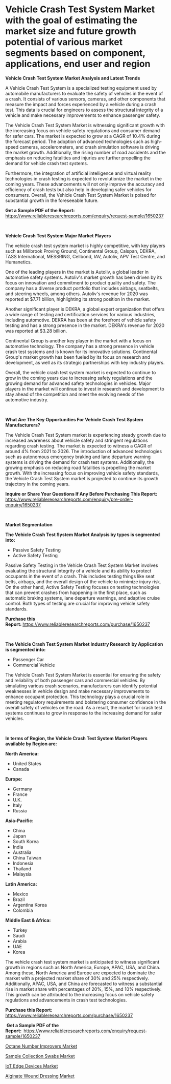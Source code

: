 <p><h1>Vehicle Crash Test System Market with the goal of estimating the market size and future growth potential of various market segments based on component, applications, end user and region</h1></p><p><strong>Vehicle Crash Test System Market Analysis and Latest Trends</strong></p>
<p><p>A Vehicle Crash Test System is a specialized testing equipment used by automobile manufacturers to evaluate the safety of vehicles in the event of a crash. It consists of various sensors, cameras, and other components that measure the impact and forces experienced by a vehicle during a crash test. This data is crucial for engineers to assess the structural integrity of a vehicle and make necessary improvements to enhance passenger safety.</p><p>The Vehicle Crash Test System Market is witnessing significant growth with the increasing focus on vehicle safety regulations and consumer demand for safer cars. The market is expected to grow at a CAGR of 10.4% during the forecast period. The adoption of advanced technologies such as high-speed cameras, accelerometers, and crash simulation software is driving the market growth. Additionally, the rising number of road accidents and the emphasis on reducing fatalities and injuries are further propelling the demand for vehicle crash test systems.</p><p>Furthermore, the integration of artificial intelligence and virtual reality technologies in crash testing is expected to revolutionize the market in the coming years. These advancements will not only improve the accuracy and efficiency of crash tests but also help in developing safer vehicles for consumers. Overall, the Vehicle Crash Test System Market is poised for substantial growth in the foreseeable future.</p></p>
<p><strong>Get a Sample PDF of the Report:&nbsp;</strong> <a href="https://www.reliableresearchreports.com/enquiry/request-sample/1650237">https://www.reliableresearchreports.com/enquiry/request-sample/1650237</a></p>
<p>&nbsp;</p>
<p><strong>Vehicle Crash Test System Major Market Players</strong></p>
<p><p>The vehicle crash test system market is highly competitive, with key players such as Millbrook Proving Ground, Continental Group, Calspan, DEKRA, TASS International, MESSRING, Cellbond, IAV, Autoliv, APV Test Centre, and Humanetics.</p><p>One of the leading players in the market is Autoliv, a global leader in automotive safety systems. Autoliv's market growth has been driven by its focus on innovation and commitment to product quality and safety. The company has a diverse product portfolio that includes airbags, seatbelts, and steering wheels, among others. Autoliv's revenue for 2020 was reported at $7.71 billion, highlighting its strong position in the market.</p><p>Another significant player is DEKRA, a global expert organization that offers a wide range of testing and certification services for various industries, including automotive. DEKRA has been at the forefront of vehicle safety testing and has a strong presence in the market. DEKRA's revenue for 2020 was reported at $3.28 billion.</p><p>Continental Group is another key player in the market with a focus on automotive technology. The company has a strong presence in vehicle crash test systems and is known for its innovative solutions. Continental Group's market growth has been fueled by its focus on research and development, as well as its strategic partnerships with key industry players.</p><p>Overall, the vehicle crash test system market is expected to continue to grow in the coming years due to increasing safety regulations and the growing demand for advanced safety technologies in vehicles. Major players in the market will continue to invest in research and development to stay ahead of the competition and meet the evolving needs of the automotive industry.</p></p>
<p>&nbsp;</p>
<p><strong>What Are The Key Opportunities For Vehicle Crash Test System Manufacturers?</strong></p>
<p><p>The Vehicle Crash Test System market is experiencing steady growth due to increased awareness about vehicle safety and stringent regulations regarding crash testing. The market is expected to witness a CAGR of around 4% from 2021 to 2026. The introduction of advanced technologies such as autonomous emergency braking and lane departure warning systems is driving the demand for crash test systems. Additionally, the growing emphasis on reducing road fatalities is propelling the market growth. With the increasing focus on improving vehicle safety standards, the Vehicle Crash Test System market is projected to continue its growth trajectory in the coming years.</p></p>
<p><strong>Inquire or Share Your Questions If Any Before Purchasing This Report:</strong> <a href="https://www.reliableresearchreports.com/enquiry/pre-order-enquiry/1650237">https://www.reliableresearchreports.com/enquiry/pre-order-enquiry/1650237</a></p>
<p>&nbsp;</p>
<p><strong>Market Segmentation</strong></p>
<p><strong>The Vehicle Crash Test System Market Analysis by types is segmented into:</strong></p>
<p><ul><li>Passive Safety Testing</li><li>Active Safety Testing</li></ul></p>
<p><p>Passive Safety Testing in the Vehicle Crash Test System Market involves evaluating the structural integrity of a vehicle and its ability to protect occupants in the event of a crash. This includes testing things like seat belts, airbags, and the overall design of the vehicle to minimize injury risk. On the other hand, Active Safety Testing focuses on testing technologies that can prevent crashes from happening in the first place, such as automatic braking systems, lane departure warnings, and adaptive cruise control. Both types of testing are crucial for improving vehicle safety standards.</p></p>
<p><strong>Purchase this Report:&nbsp;</strong><a href="https://www.reliableresearchreports.com/purchase/1650237">https://www.reliableresearchreports.com/purchase/1650237</a></p>
<p>&nbsp;</p>
<p><strong>The Vehicle Crash Test System Market Industry Research by Application is segmented into:</strong></p>
<p><ul><li>Passenger Car</li><li>Commercial Vehicle</li></ul></p>
<p><p>The Vehicle Crash Test System Market is essential for ensuring the safety and reliability of both passenger cars and commercial vehicles. By simulating various crash scenarios, manufacturers can identify potential weaknesses in vehicle design and make necessary improvements to enhance occupant protection. This technology plays a crucial role in meeting regulatory requirements and bolstering consumer confidence in the overall safety of vehicles on the road. As a result, the market for crash test systems continues to grow in response to the increasing demand for safer vehicles.</p></p>
<p>&nbsp;</p>
<p><strong>In terms of Region, the Vehicle Crash Test System Market Players available by Region are:</strong></p>
<p>
    <p> <strong> North America: </strong>
        <ul>
            <li>United States</li>
            <li>Canada</li>
        </ul>
        </p> 
    <p> <strong> Europe: </strong>
        <ul>
            <li>Germany</li>
            <li>France</li>
            <li>U.K.</li>
            <li>Italy</li>
            <li>Russia</li>
        </ul>
        </p> 
    <p> <strong> Asia-Pacific: </strong>
        <ul>
            <li>China</li>
            <li>Japan</li>
            <li>South Korea</li>
            <li>India</li>
            <li>Australia</li>
            <li>China Taiwan</li>
            <li>Indonesia</li>
            <li>Thailand</li>
            <li>Malaysia</li>
        </ul>
        </p> 
    <p> <strong> Latin America: </strong>
        <ul>
            <li>Mexico</li>
            <li>Brazil</li>
            <li>Argentina Korea</li>
            <li>Colombia</li>
        </ul>
        </p> 
    <p> <strong> Middle East & Africa: </strong>
        <ul>
            <li>Turkey</li>
            <li>Saudi</li>
            <li>Arabia</li>
            <li>UAE</li>
            <li>Korea</li>
        </ul>
    </p>
    </p>
<p><p>The vehicle crash test system market is anticipated to witness significant growth in regions such as North America, Europe, APAC, USA, and China. Among these, North America and Europe are expected to dominate the market with a projected market share of 30% and 25% respectively. Additionally, APAC, USA, and China are forecasted to witness a substantial rise in market share with percentages of 20%, 15%, and 10% respectively. This growth can be attributed to the increasing focus on vehicle safety regulations and advancements in crash test technologies.</p></p>
<p><strong>Purchase this Report: </strong><a href="https://www.reliableresearchreports.com/purchase/1650237">https://www.reliableresearchreports.com/purchase/1650237</a></p>
<p>&nbsp;<strong>Get a Sample PDF of the Report:&nbsp;&nbsp;</strong><a href="https://www.reliableresearchreports.com/enquiry/request-sample/1650237">https://www.reliableresearchreports.com/enquiry/request-sample/1650237</a></p>
<p><strong></strong></p>
<p><p><a href="https://issuu.com/reportprime-2/docs/octane-number-improvers-market-size-2030.pptx">Octane Number Improvers Market</a></p><p><a href="https://medium.com/p/dd5893d00ab9/edit">Sample Collection Swabs Market</a></p><p><a href="https://issuu.com/reportprime-2/docs/iot-edge-devices-market-size-2030.pptx">IoT Edge Devices Market</a></p><p><a href="https://medium.com/@laurenglover76/alginate-wound-dressing-market-analysis-and-sze-forecasted-for-period-from-2024-to-2031-f083b22a1750">Alginate Wound Dressing Market</a></p></p>